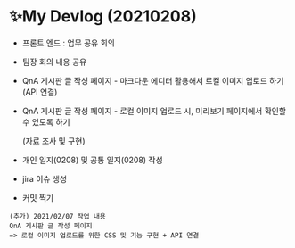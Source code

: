 # ✨My Devlog (20210208)

- 프론트 엔드 : 업무 공유 회의 

- 팀장 회의 내용 공유

- QnA 게시판 글 작성 페이지 - 마크다운 에디터 활용해서 로컬 이미지 업로드 하기(API 연결)

- QnA 게시판 글 작성 페이지 - 로컬 이미지 업로드 시, 미리보기 페이지에서 확인할 수 있도록 하기

  (자료 조사 및 구현)

- 개인 일지(0208) 및 공통 일지(0208) 작성

- jira 이슈 생성

- 커밋 찍기

```
(추가) 2021/02/07 작업 내용
QnA 게시판 글 작성 페이지 
=> 로컬 이미지 업로드를 위한 CSS 및 기능 구현 + API 연결
```

